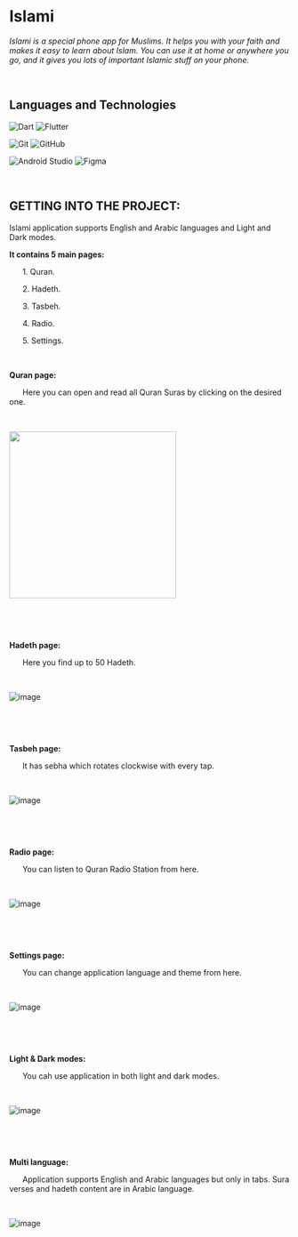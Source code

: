 # Islami
*Islami is a special phone app for Muslims.
It helps you with your faith and makes it easy to learn about Islam. You can use it at home or anywhere you go, and it gives you lots of important Islamic stuff on your phone.*

&nbsp;

## Languages and Technologies
![Dart](https://img.shields.io/badge/dart-%230175C2.svg?style=for-the-badge&logo=dart&logoColor=white)
![Flutter](https://img.shields.io/badge/Flutter-%2302569B.svg?style=for-the-badge&logo=Flutter&logoColor=white)

![Git](https://img.shields.io/badge/git-%23F05033.svg?style=for-the-badge&logo=git&logoColor=white)
![GitHub](https://img.shields.io/badge/github-%23121011.svg?style=for-the-badge&logo=github&logoColor=white)

![Android Studio](https://img.shields.io/badge/Android%20Studio-3DDC84.svg?style=for-the-badge&logo=android-studio&logoColor=white)
![Figma](https://img.shields.io/badge/figma-%23F24E1E.svg?style=for-the-badge&logo=figma&logoColor=white)

&nbsp;

## GETTING INTO THE PROJECT:
Islami application supports English and Arabic languages and Light and Dark modes.

**It contains 5 main pages:**

&nbsp; &nbsp; &nbsp; 1. Quran.

&nbsp; &nbsp; &nbsp; 2. Hadeth.

&nbsp; &nbsp; &nbsp; 3. Tasbeh.

&nbsp; &nbsp; &nbsp; 4. Radio.

&nbsp; &nbsp; &nbsp; 5. Settings.

&nbsp;

**Quran page:**

&nbsp; &nbsp; &nbsp; Here you can open and read all Quran Suras by clicking on the desired one.

&nbsp;

<img src="https://github.com/bstawy/Islami/blob/master/screenshots/QuranTab.gif" width="300" />
<!-- ![image](screenshots/QuranTab.gif =250x250) -->

&nbsp;


&nbsp;

**Hadeth page:**

&nbsp; &nbsp; &nbsp; Here you find up to 50 Hadeth.

&nbsp;

![image](screenshots/HadethTab.gif)

&nbsp;


&nbsp;

**Tasbeh page:**

&nbsp; &nbsp; &nbsp; It has sebha which rotates clockwise with every tap.

&nbsp;

![image](screenshots/TasbehTab.gif)

&nbsp;


&nbsp;

**Radio page:**

&nbsp; &nbsp; &nbsp; You can listen to Quran Radio Station from here.

&nbsp;

![image](screenshots/RadioTab.gif)

&nbsp;


&nbsp;

**Settings page:**

&nbsp; &nbsp; &nbsp; You can change application language and theme from here.

&nbsp;

![image](screenshots/SettingsTab.gif)

&nbsp;


&nbsp;

**Light & Dark modes:**

&nbsp; &nbsp; &nbsp; You cah use application in both light and dark modes.

&nbsp;

![image](screenshots/LightMode.gif)

&nbsp;


&nbsp;

**Multi language:**

&nbsp; &nbsp; &nbsp; Application supports English and Arabic languages but only in tabs. Sura verses and hadeth content are in Arabic language.

&nbsp;

![image](screenshots/ArabicLanguage.gif)

&nbsp;
